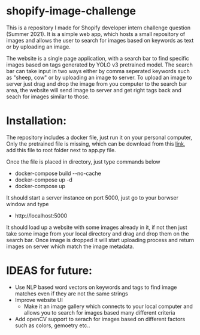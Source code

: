 # shopify-image-challenge
This is a repository I made for Shopify developer intern challenge question (Summer 2021). It is a simple web app, which hosts a small repository of images and allows the user to search for images based on keywords as text or by uploading an image.


The website is a single page application, with a search bar to find specific images based on tags generated by YOLO v3 pretrained model. The search bar can take input in two ways either by comma seperated keywords such as "sheep, cow" or by uploading an image to server. To upload an image to server just drag and drop the image from you computer to the search bar area, the website will send image to server and get right tags back and seach for images similar to those. 


# Installation:
  The repository includes a docker file, just run it on your personal computer, Only the pretrained file is missing, which can be download from this [link](https://drive.google.com/file/d/10AaNPSRB9LVV5gNfevcEPUuwg4xkhK3O/view?usp=sharing), add this file to root folder next to app.py file. 

  Once the file is placed in directory, just type commands below
  - docker-compose build --no-cache
  - docker-compose up -d
  - docker-compose up
  
 It should start a server instance on port 5000, just go to your borwser window and type
  - http://localhost:5000
  
 It should load up a website with some images already in it, if not then just take some image from your local directory and drag and drop them on the search bar. Once image is dropped it will start uploading process and return images on server which match the image metadata.
  


# IDEAS for future:
  - Use NLP based word vectors on keywords and tags to find image matches even if they are not the same strings
  - Improve website UI
    - Make it an image gallery which connects to your local computer and allows you to search for images based many different criteria
  - Add openCV support to serach for images based on different factors such as colors, gemoetry etc..
